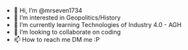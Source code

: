 - 👋 Hi, I’m @mrseven1734
- 👀 I’m interested in Geopolitics/History
- 🌱 I’m currently learning Technologies of Industry 4.0 - AGH
- 💞️ I’m looking to collaborate on coding
- 📫 How to reach me DM me :P

<!---
mrseven1734/mrseven1734 is a ✨ special ✨ repository because its `README.md` (this file) appears on your GitHub profile.
You can click the Preview link to take a look at your changes.
--->
